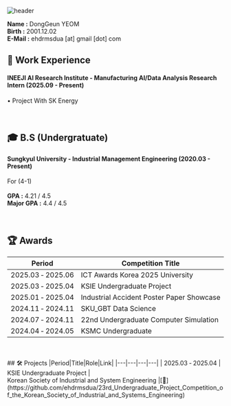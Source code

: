 ![header](https://capsule-render.vercel.app/api?type=waving&color=gradient&height=200&section=header&text=Dong_Geun_YEOM&fontSize=80)
 
__Name :__ DongGeun YEOM <br/>
__Birth :__ 2001.12.02 <br/>
__E-Mail :__ ehdrmsdua [at] gmail [dot] com <br/>
## 🏃 Work Experience
#### INEEJI AI Research Institute - Manufacturing AI/Data Analysis Research Intern (2025.09 - Present) <br/>
• Project With SK Energy <br/>
<br/>
<br/>
## 🎓 B.S (Undergratuate)
#### Sungkyul University - Industrial Management Engineering (2020.03 - Present) <br/>
For (4-1) <br/>
<br/>
__GPA :__ 4.21 / 4.5 <br/>
__Major GPA :__ 4.4 / 4.5 <br/>
<br/>
<br/>
## 🏆️ Awards
|Period|Competition Title|Award|Host|Link|
|---|---|---|---|---|
| 2025.03&nbsp;&#8209;&nbsp;2025.06 | ICT&nbsp;Awards&nbsp;Korea&nbsp;2025&nbsp;University | Encouragement | Korea&nbsp;Association&nbsp;of&nbsp;Information&nbsp;and&nbsp;Science&nbsp;Education |🔗
| 2025.03&nbsp;&#8209;&nbsp;2025.04 | KSIE&nbsp;Undergraduate&nbsp;Project | Encouragement | Korean&nbsp;Society&nbsp;of&nbsp;Industrial&nbsp;and&nbsp;System&nbsp;Engineering |[🔗](https://github.com/ehdrmsdua/23rd_Undergraduate_Project_Competition_of_the_Korean_Society_of_Industrial_and_Systems_Engineering)
| 2025.01&nbsp;&#8209;&nbsp;2025.04 | Industrial&nbsp;Accident&nbsp;Poster&nbsp;Paper&nbsp;Showcase |First Author| Labor&nbsp;Welfare&nbsp;Research&nbsp;Institute |[🔗](Poster_Paper_Competition_Utilizing_Industrial_Accident_Insurance_Panel_Data)
| 2024.11&nbsp;&#8209;&nbsp;2024.11 | SKU_GBT&nbsp;Data&nbsp;Science| Gold | SKU_GBT,&nbsp;Samsung&nbsp;SDS,&nbsp;Data&nbsp;Solution |[🔗](https://github.com/ehdrmsdua/SKU_GBT_Data_Solution_Samsung_SDS_Data_Science_Competition)
| 2024.07&nbsp;&#8209;&nbsp;2024.11 | 22nd&nbsp;Undergraduate&nbsp;Computer&nbsp;Simulation | 4th | Korean&nbsp;Simulation&nbsp;Society |[🔗](https://github.com/ehdrmsdua/Korean_Simulation_Society_Undergraduate_Competition)
| 2024.04&nbsp;&#8209;&nbsp;2024.05 | KSMC&nbsp;Undergraduate| Excellence | Korean&nbsp;Society&nbsp;of&nbsp;Management&nbsp;Consulting |[🔗](https://github.com/ehdrmsdua/2024_Society_Of_Management_Consulting_Undergratuate_Contest)
<br/>
<br/>
## 🛠️ Projects
|Period|Title|Role|Link|
|---|---|---|---|
| 2025.03&nbsp;&#8209;&nbsp;2025.04 | KSIE&nbsp;Undergraduate&nbsp;Project | Korean&nbsp;Society&nbsp;of&nbsp;Industrial&nbsp;and&nbsp;System&nbsp;Engineering |[🔗](https://github.com/ehdrmsdua/23rd_Undergraduate_Project_Competition_of_the_Korean_Society_of_Industrial_and_Systems_Engineering)
